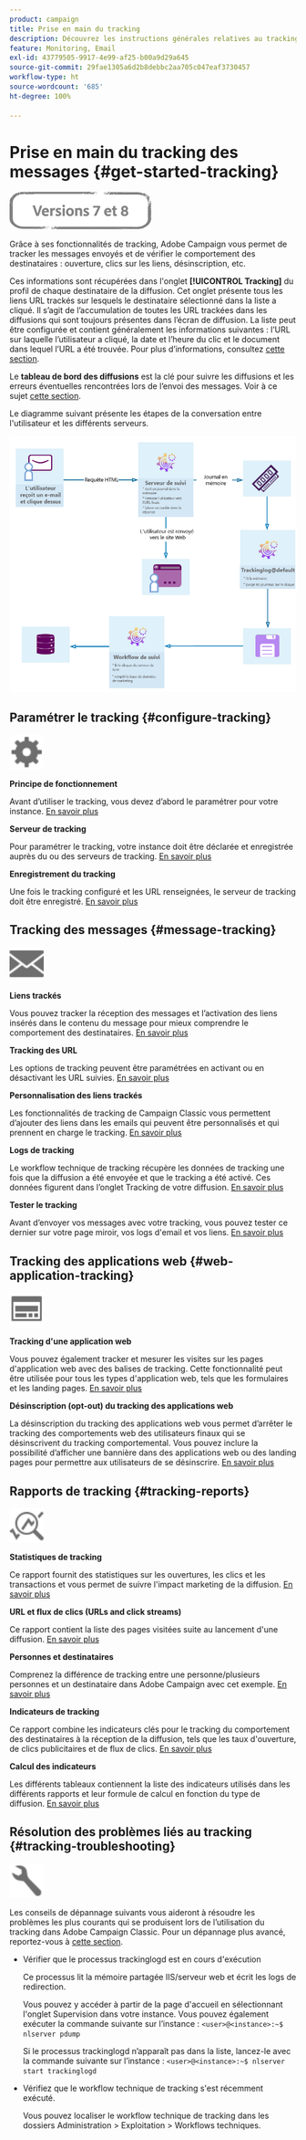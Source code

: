 ```yaml
---
product: campaign
title: Prise en main du tracking
description: Découvrez les instructions générales relatives au tracking dans Adobe Campaign Classic
feature: Monitoring, Email
exl-id: 43779505-9917-4e99-af25-b00a9d29a645
source-git-commit: 29fae1305a6d2b8debbc2aa705c047eaf3730457
workflow-type: ht
source-wordcount: '685'
ht-degree: 100%

---
```


# Prise en main du tracking des messages {#get-started-tracking}

![](../../assets/common.svg)

Grâce à ses fonctionnalités de tracking, Adobe Campaign vous permet de tracker les messages envoyés et de vérifier le comportement des destinataires : ouverture, clics sur les liens, désinscription, etc.

Ces informations sont récupérées dans l&#39;onglet **[!UICONTROL Tracking]** du profil de chaque destinataire de la diffusion. Cet onglet présente tous les liens URL trackés sur lesquels le destinataire sélectionné dans la liste a cliqué. Il s’agit de l’accumulation de toutes les URL trackées dans les diffusions qui sont toujours présentes dans l’écran de diffusion. La liste peut être configurée et contient généralement les informations suivantes : l’URL sur laquelle l’utilisateur a cliqué, la date et l’heure du clic et le document dans lequel l’URL a été trouvée. Pour plus d’informations, consultez [cette section](../../platform/using/editing-a-profile.md#tracking-tab).

Le **tableau de bord des diffusions** est la clé pour suivre les diffusions et les erreurs éventuelles rencontrées lors de l’envoi des messages. Voir à ce sujet [cette section](delivery-dashboard.md).

Le diagramme suivant présente les étapes de la conversation entre l&#39;utilisateur et les différents serveurs.

![](assets/tracking-diagram.png)

## Paramétrer le tracking {#configure-tracking}

<img src="assets/do-not-localize/icon-configure.svg" width="60px">

**Principe de fonctionnement**

Avant d’utiliser le tracking, vous devez d’abord le paramétrer pour votre instance. [En savoir plus](../../installation/using/deploying-an-instance.md#operating-principle)

**Serveur de tracking**

Pour paramétrer le tracking, votre instance doit être déclarée et enregistrée auprès du ou des serveurs de tracking. [En savoir plus](../../installation/using/deploying-an-instance.md#tracking-server)

**Enregistrement du tracking**

Une fois le tracking configuré et les URL renseignées, le serveur de tracking doit être enregistré. [En savoir plus](../../installation/using/deploying-an-instance.md#saving-tracking)

## Tracking des messages {#message-tracking}

<img src="assets/do-not-localize/icon-message-tracking.svg" width="60px">

**Liens trackés**

Vous pouvez tracker la réception des messages et l’activation des liens insérés dans le contenu du message pour mieux comprendre le comportement des destinataires. [En savoir plus](how-to-configure-tracked-links.md)

**Tracking des URL**

Les options de tracking peuvent être paramétrées en activant ou en désactivant les URL suivies. [En savoir plus](personalizing-url-tracking.md)

**Personnalisation des liens trackés**

Les fonctionnalités de tracking de Campaign Classic vous permettent d’ajouter des liens dans les emails qui peuvent être personnalisés et qui prennent en charge le tracking. [En savoir plus](tracking-personalized-links.md)

**Logs de tracking**

Le workflow technique de tracking récupère les données de tracking une fois que la diffusion a été envoyée et que le tracking a été activé. Ces données figurent dans l’onglet Tracking de votre diffusion. [En savoir plus](accessing-the-tracking-logs.md)

**Tester le tracking**

Avant d’envoyer vos messages avec votre tracking, vous pouvez tester ce dernier sur votre page miroir, vos logs d&#39;email et vos liens. [En savoir plus](testing-tracking.md)

## Tracking des applications web {#web-application-tracking}

<img src="assets/do-not-localize/icon-web-app.svg" width="60px">

**Tracking d&#39;une application web**

Vous pouvez également tracker et mesurer les visites sur les pages d&#39;application web avec des balises de tracking. Cette fonctionnalité peut être utilisée pour tous les types d&#39;application web, tels que les formulaires et les landing pages. [En savoir plus](../../web/using/tracking-a-web-application.md)

**Désinscription (opt-out) du tracking des applications web**

La désinscription du tracking des applications web vous permet d’arrêter le tracking des comportements web des utilisateurs finaux qui se désinscrivent du tracking comportemental. Vous pouvez inclure la possibilité d’afficher une bannière dans des applications web ou des landing pages pour permettre aux utilisateurs de se désinscrire. [En savoir plus](../../web/using/web-application-tracking-opt-out.md)

## Rapports de tracking {#tracking-reports}

<img src="assets/do-not-localize/icon_monitor.svg" width="60px">

**Statistiques de tracking**

Ce rapport fournit des statistiques sur les ouvertures, les clics et les transactions et vous permet de suivre l&#39;impact marketing de la diffusion. [En savoir plus](../../reporting/using/delivery-reports.md#tracking-statistics)

**URL et flux de clics (URLs and click streams)**

Ce rapport contient la liste des pages visitées suite au lancement d&#39;une diffusion. [En savoir plus](../../reporting/using/delivery-reports.md#urls-and-click-streams)

**Personnes et destinataires**

Comprenez la différence de tracking entre une personne/plusieurs personnes et un destinataire dans Adobe Campaign avec cet exemple. [En savoir plus](../../reporting/using/person-people-recipients.md)

**Indicateurs de tracking**

Ce rapport combine les indicateurs clés pour le tracking du comportement des destinataires à la réception de la diffusion, tels que les taux d&#39;ouverture, de clics publicitaires et de flux de clics. [En savoir plus](../../reporting/using/delivery-reports.md#tracking-indicators)

**Calcul des indicateurs**

Les différents tableaux contiennent la liste des indicateurs utilisés dans les différents rapports et leur formule de calcul en fonction du type de diffusion. [En savoir plus](../../reporting/using/indicator-calculation.md)

## Résolution des problèmes liés au tracking {#tracking-troubleshooting}

<img src="assets/do-not-localize/icon-troubleshooting.svg" width="60px">

Les conseils de dépannage suivants vous aideront à résoudre les problèmes les plus courants qui se produisent lors de l’utilisation du tracking dans Adobe Campaign Classic. Pour un dépannage plus avancé, reportez-vous à [cette section](tracking-troubleshooting.md).

* Vérifier que le processus trackinglogd est en cours d&#39;exécution

   Ce processus lit la mémoire partagée IIS/serveur web et écrit les logs de redirection.

   Vous pouvez y accéder à partir de la page d&#39;accueil en sélectionnant l&#39;onglet Supervision dans votre instance. Vous pouvez également exécuter la commande suivante sur l’instance : `<user>@<instance>:~$ nlserver pdump`

   Si le processus trackinglogd n’apparaît pas dans la liste, lancez-le avec la commande suivante sur l’instance : `<user>@<instance>:~$ nlserver start trackinglogd`

* Vérifiez que le workflow technique de tracking s&#39;est récemment exécuté.

   Vous pouvez localiser le workflow technique de tracking dans les dossiers Administration > Exploitation > Workflows techniques.
